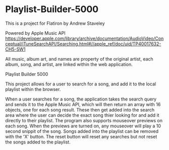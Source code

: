 # Playlist-Builder-5000

This is a project for Flatiron by Andrew Staveley

Powered by Apple Music API
https://developer.apple.com/library/archive/documentation/AudioVideo/Conceptual/iTuneSearchAPI/Searching.html#//apple_ref/doc/uid/TP40017632-CH5-SW1

All music, album art, and names are property of the original artist, each album, song, and artist, are linked within the web application.

Playlist Builder 5000

This project allows for a user to search for a song, and add it to the local playlist within the browser.

When a user searches for a song, the application takes the search query and sends it to the Apple Music API, which will then return an array with 16 objects, one for each song result. These then get added into the search area where the user can decide the exact song thier looking for and add it directly to their playlist. The program also supports mouseover previews on each song. When the previews are turned on, any mouseover will play a 10 second snippit of the song. Songs added into the playlist can be removed with the 'X' button. The reset button will reset any searches but not reset the songs added to the playlist. 